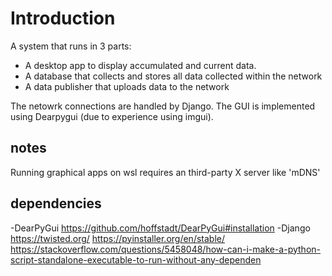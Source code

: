 # Introduction

A system that runs in 3 parts:

- A desktop app to display accumulated and current data.
- A database that collects and stores all data collected within the network
- A data publisher that uploads data to the network

The netowrk connections are handled by Django. The GUI is implemented using Dearpygui (due to experience using imgui).

## notes

Running graphical apps on wsl requires an third-party X server like 'mDNS'

## dependencies

-DearPyGui <https://github.com/hoffstadt/DearPyGui#installation>
-Django
https://twisted.org/
https://pyinstaller.org/en/stable/
https://stackoverflow.com/questions/5458048/how-can-i-make-a-python-script-standalone-executable-to-run-without-any-dependen